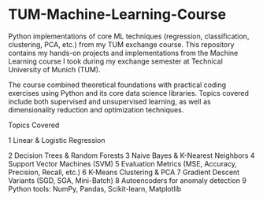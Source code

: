 # TUM-Machine-Learning-Course
Python implementations of core ML techniques (regression, classification, clustering, PCA, etc.) from my TUM exchange course.
This repository contains my hands-on projects and implementations from the Machine Learning course I took during my exchange semester at Technical University of Munich (TUM).

The course combined theoretical foundations with practical coding exercises using Python and its core data science libraries. Topics covered include both supervised and unsupervised learning, as well as dimensionality reduction and optimization techniques.

Topics Covered

1 Linear & Logistic Regression

2 Decision Trees & Random Forests
3 Naive Bayes & K-Nearest Neighbors
4 Support Vector Machines (SVM)
5 Evaluation Metrics (MSE, Accuracy, Precision, Recall, etc.)
6 K-Means Clustering & PCA
7 Gradient Descent Variants (SGD, SGA, Mini-Batch)
8 Autoencoders for anomaly detection
9 Python tools: NumPy, Pandas, Scikit-learn, Matplotlib
